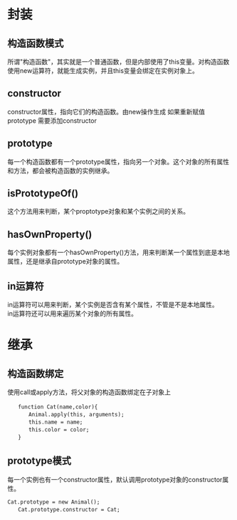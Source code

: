 # 封装
##  构造函数模式
所谓"构造函数"，其实就是一个普通函数，但是内部使用了this变量。对构造函数使用new运算符，就能生成实例，并且this变量会绑定在实例对象上。  
## constructor
constructor属性，指向它们的构造函数。由new操作生成 如果重新赋值prototype 需要添加constructor
## prototype
每一个构造函数都有一个prototype属性，指向另一个对象。这个对象的所有属性和方法，都会被构造函数的实例继承。
##  isPrototypeOf()
这个方法用来判断，某个proptotype对象和某个实例之间的关系。
## hasOwnProperty()
每个实例对象都有一个hasOwnProperty()方法，用来判断某一个属性到底是本地属性，还是继承自prototype对象的属性。
## in运算符
in运算符可以用来判断，某个实例是否含有某个属性，不管是不是本地属性。  
in运算符还可以用来遍历某个对象的所有属性。
# 继承
## 构造函数绑定
使用call或apply方法，将父对象的构造函数绑定在子对象上
```
　　function Cat(name,color){
　　　　Animal.apply(this, arguments);
　　　　this.name = name;
　　　　this.color = color;
　　}
  ```
## prototype模式
每一个实例也有一个constructor属性，默认调用prototype对象的constructor属性。
```
Cat.prototype = new Animal();
　　Cat.prototype.constructor = Cat;
  ```
